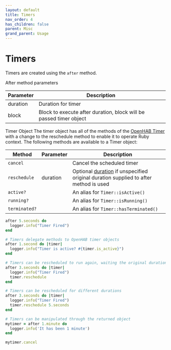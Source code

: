 ```yaml
---
layout: default
title: Timers
nav_order: 4
has_children: false
parent: Misc
grand_parent: Usage
---
```


# Timers
Timers are created using the `after` method. 

After method parameters

| Parameter | Description                                                        |
| --------- | ------------------------------------------------------------------ |
| duration  | Duration for timer                                                 |
| block     | Block to execute after duration, block will be passed timer object |

Timer Object
The timer object has all of the methods of the [OpenHAB Timer](https://www.openhab.org/docs/configuration/actions.html#timers) with a change to the reschedule method to enable it to operate Ruby context. The following methods are available to a Timer object:

| Method        | Parameter | Description                                                                                      |
| ------------- | --------- | ------------------------------------------------------------------------------------------------ |
| `cancel`      |           | Cancel the scheduled timer                                                                       |
| `reschedule`  | duration  | Optional [duration](#Duration) if unspecified original duration supplied to after method is used |
| `active?`     |           | An alias for `Timer::isActive()`                                                                 |
| `running?`    |           | An alias for `Timer::isRunning()`                                                                |
| `terminated?` |           | An alias for `Timer::hasTerminated()`                                                            |

```ruby
after 5.seconds do
  logger.info("Timer Fired")
end
```

```ruby
# Timers delegate methods to OpenHAB timer objects
after 1.second do |timer|
  logger.info("Timer is active? #{timer.is_active}")
end
```

```ruby
# Timers can be rescheduled to run again, waiting the original duration
after 3.seconds do |timer|
  logger.info("Timer Fired")
  timer.reschedule
end
```

```ruby
# Timers can be rescheduled for different durations
after 3.seconds do |timer|
  logger.info("Timer Fired")
  timer.reschedule 5.seconds
end
```

```ruby
# Timers can be manipulated through the returned object
mytimer = after 1.minute do
  logger.info('It has been 1 minute')
end

mytimer.cancel
```
